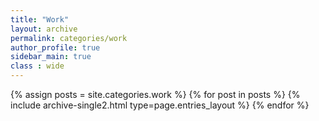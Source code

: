 ```yaml
---
title: "Work"
layout: archive
permalink: categories/work
author_profile: true
sidebar_main: true
class : wide
---
```

{% assign posts = site.categories.work %}
{% for post in posts %} {% include archive-single2.html type=page.entries_layout %} {% endfor %}
